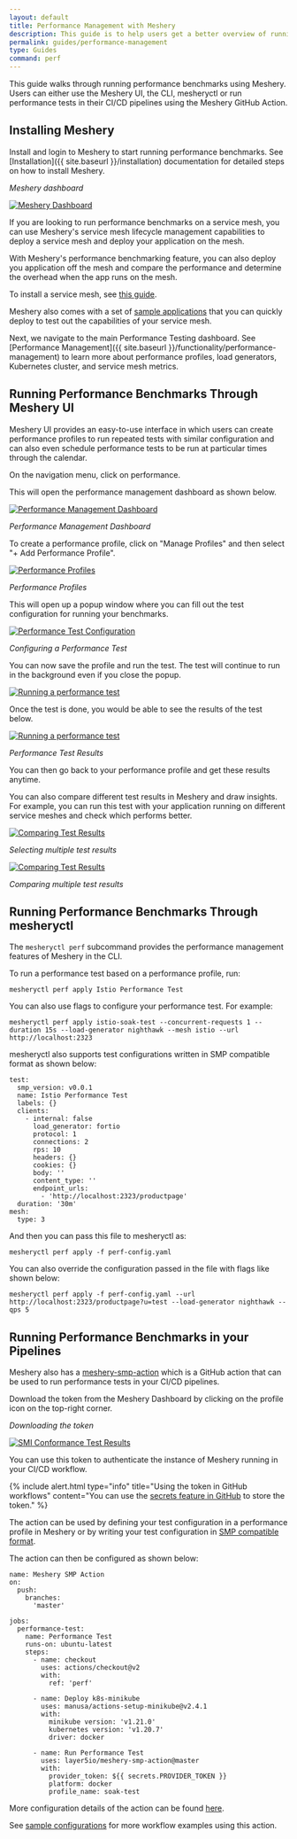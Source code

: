 ```yaml
---
layout: default
title: Performance Management with Meshery
description: This guide is to help users get a better overview of running and managing performance tests in Meshery
permalink: guides/performance-management
type: Guides
command: perf
---
```


This guide walks through running performance benchmarks using Meshery. Users can either use the Meshery UI, the CLI, mesheryctl or run performance tests in their CI/CD pipelines using the Meshery GitHub Action.

## Installing Meshery

Install and login to Meshery to start running performance benchmarks. See [Installation]({{ site.baseurl }}/installation) documentation for detailed steps on how to install Meshery.

_Meshery dashboard_

<a href="{{ site.baseurl }}/assets/img/smi/dashboard.png"><img alt="Meshery Dashboard" src="{{ site.baseurl }}/assets/img/smi/dashboard.png" /></a>

If you are looking to run performance benchmarks on a service mesh, you can use Meshery's service mesh lifecycle management capabilities to deploy a service mesh and deploy your application on the mesh. 

With Meshery's performance benchmarking feature, you can also deploy you application off the mesh and compare the performance and determine the overhead when the app runs on the mesh.

To install a service mesh, see [this guide](https://docs.meshery.io/service-meshes).

Meshery also comes with a set of [sample applications](https://docs.meshery.io/guides/sample-apps) that you can quickly deploy to test out the capabilities of your service mesh.

Next, we navigate to the main Performance Testing dashboard. See [Performance Management]({{ site.baseurl }}/functionality/performance-management) to learn more about performance profiles, load generators, Kubernetes cluster, and service mesh metrics.

## Running Performance Benchmarks Through Meshery UI

Meshery UI provides an easy-to-use interface in which users can create performance profiles to run repeated tests with similar configuration and can also even schedule performance tests to be run at particular times through the calendar.

On the navigation menu, click on performance.

This will open the performance management dashboard as shown below. 

<a href="{{ site.baseurl }}/assets/img/performance-management/performance-management-dashboard.png"><img alt="Performance Management Dashboard" src="{{ site.baseurl }}/assets/img/performance-management/performance-management-dashboard.png" /></a>

_Performance Management Dashboard_

To create a performance profile, click on "Manage Profiles" and then select "+ Add Performance Profile".

<a href="{{ site.baseurl }}/assets/img/performance-management/performance-profiles.png"><img alt="Performance Profiles" src="{{ site.baseurl }}/assets/img/performance-management/performance-profiles.png" /></a>

_Performance Profiles_

This will open up a popup window where you can fill out the test configuration for running your benchmarks.

<a href="{{ site.baseurl }}/assets/img/performance-management/running-tests.png"><img alt="Performance Test Configuration" src="{{ site.baseurl }}/assets/img/performance-management/running-tests.png" /></a>

_Configuring a Performance Test_

You can now save the profile and run the test. The test will continue to run in the background even if you close the popup.

<a href="{{ site.baseurl }}/assets/img/performance-management/running-tests-spinner.png"><img alt="Running a performance test" src="{{ site.baseurl }}/assets/img/performance-management/running-tests-spinner.png" /></a>

Once the test is done, you would be able to see the results of the test below.

<a href="{{ site.baseurl }}/assets/img/performance-management/result-chart.png"><img alt="Running a performance test" src="{{ site.baseurl }}/assets/img/performance-management/result-chart.png" /></a>

_Performance Test Results_

You can then go back to your performance profile and get these results anytime.

You can also compare different test results in Meshery and draw insights. For example, you can run this test with your application running on different service meshes and check which performs better.

<a href="{{ site.baseurl }}/assets/img/performance-management/comparison-table.png"><img alt="Comparing Test Results" src="{{ site.baseurl }}/assets/img/performance-management/comparison-table.png" /></a>

_Selecting multiple test results_

<a href="{{ site.baseurl }}/assets/img/performance-management/comparison.png"><img alt="Comparing Test Results" src="{{ site.baseurl }}/assets/img/performance-management/comparison.png" /></a>

_Comparing multiple test results_

## Running Performance Benchmarks Through mesheryctl

The `mesheryctl perf` subcommand provides the performance management features of Meshery in the CLI.

To run a performance test based on a performance profile, run:

```
mesheryctl perf apply Istio Performance Test
```

You can also use flags to configure your performance test. For example:

```
mesheryctl perf apply istio-soak-test --concurrent-requests 1 --duration 15s --load-generator nighthawk --mesh istio --url http://localhost:2323
```

mesheryctl also supports test configurations written in SMP compatible format as shown below:

```
test:
  smp_version: v0.0.1
  name: Istio Performance Test
  labels: {}
  clients:
    - internal: false
      load_generator: fortio
      protocol: 1
      connections: 2
      rps: 10
      headers: {}
      cookies: {}
      body: ''
      content_type: ''
      endpoint_urls:
        - 'http://localhost:2323/productpage'
  duration: '30m'
mesh:
  type: 3
```

And then you can pass this file to mesheryctl as:

```
mesheryctl perf apply -f perf-config.yaml
```

You can also override the configuration passed in the file with flags like shown below:

```
mesheryctl perf apply -f perf-config.yaml --url http://localhost:2323/productpage?u=test --load-generator nighthawk --qps 5
```

## Running Performance Benchmarks in your Pipelines

Meshery also has a [meshery-smp-action](https://github.com/layer5io/meshery-smp-action) which is a GitHub action that can be used to run performance tests in your CI/CD pipelines.

Download the token from the Meshery Dashboard by clicking on the profile icon on the top-right corner.

_Downloading the token_

<a href="{{ site.baseurl }}/assets/img/smi/download-token.png"><img alt="SMI Conformance Test Results" src="{{ site.baseurl }}/assets/img/smi/download-token.png" /></a>

You can use this token to authenticate the instance of Meshery running in your CI/CD workflow.

{% include alert.html type="info" title="Using the token in GitHub workflows" content="You can use the <a href='https://docs.github.com/en/actions/reference/encrypted-secrets'>secrets feature in GitHub</a> to store the token." %}

The action can be used by defining your test configuration in a performance profile in Meshery or by writing your test configuration in [SMP compatible format](https://github.com/layer5io/meshery-smp-action#smp-compatible-test-configuration-file).

The action can then be configured as shown below:

```
name: Meshery SMP Action
on:
  push:
    branches:
      'master'

jobs:
  performance-test:
    name: Performance Test
    runs-on: ubuntu-latest
    steps:
      - name: checkout
        uses: actions/checkout@v2
        with:
          ref: 'perf'

      - name: Deploy k8s-minikube
        uses: manusa/actions-setup-minikube@v2.4.1
        with:
          minikube version: 'v1.21.0'
          kubernetes version: 'v1.20.7'
          driver: docker

      - name: Run Performance Test
        uses: layer5io/meshery-smp-action@master
        with:
          provider_token: ${{ secrets.PROVIDER_TOKEN }}
          platform: docker
          profile_name: soak-test
```

More configuration details of the action can be found [here](https://github.com/layer5io/meshery-smp-action/blob/master/action.yml).

See [sample configurations](https://github.com/layer5io/meshery-smp-action#sample-configuration) for more workflow examples using this action.
